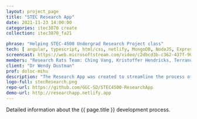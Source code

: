 ```yaml
---
layout: project_page
title: "STEC Research App"
date: 2021-11-23 14:00:00
categories: itec3870 create
collection: itec3870_fa21

phrase: "Helping STEC-4500 Undergrad Research Project class"
tech: [ angular, typescript, html/css, netlify, MongoDB, NodeJS, Express, bootstrap ]
screencast: https://web.microsoftstream.com/video/c2dbcd3b-c362-437f-9081-673c06fa993c
members: "Research Rats Team: Ching Vang, Kristoffer Hendricks, Terrance Perry"
client: "Dr Wendy Dustman"
prof: doloc-mihu
description: "The Research App was created to streamline the process of assisting students, faculty, and the STEC Coordinator with applying for the STEC-4500 Undergrad Research Project class."
logo-full: stecResearch.png
repo-url: https://github.com/GGC-SD/STEC4500-ResearchApp
demo-url: http://researchapp.netlify.app
---
```


Detailed information about the {{ page.title }} development process.

<!-- lightgallery -->
<script src="https://code.jquery.com/jquery-2.2.4.min.js"></script>
<script src="https://cdn.jsdelivr.net/lightgallery/1.3.7/js/lightgallery.min.js"></script>
<script src="https://cdn.jsdelivr.net/g/lg-zoom"></script>

<script type="text/javascript">
    $(document).ready(function() {
    $("body").lightGallery({
    zoom: true,
    selector: 'a#lightgallery',
    selectWithin: 'body'
    });
    });
</script>

[ggc]: http://www.ggc.edu
[gunay-ggc]: http://www.ggc.edu/about-ggc/directory/cengiz-gunay
[doloc-ggc]: http://www.ggc.edu/about-ggc/directory/anca-doloc-mihu
